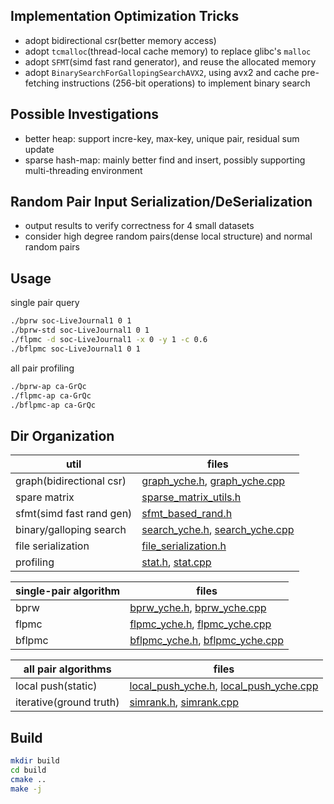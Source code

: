 ## Implementation Optimization Tricks

* adopt bidirectional csr(better memory access)
* adopt `tcmalloc`(thread-local cache memory) to replace glibc's `malloc`
* adopt `SFMT`(simd fast rand generator), and reuse the allocated memory
* adopt `BinarySearchForGallopingSearchAVX2`, using avx2 and cache pre-fetching instructions (256-bit operations) to implement binary search

## Possible Investigations

* better heap: support incre-key, max-key, unique pair, residual sum update
* sparse hash-map: mainly better find and insert, possibly supporting multi-threading environment 

## Random Pair Input Serialization/DeSerialization

* output results to verify correctness for 4 small datasets
* consider high degree random pairs(dense local structure) and normal random pairs

## Usage

single pair query

```zsh
./bprw soc-LiveJournal1 0 1
./bprw-std soc-LiveJournal1 0 1
./flpmc -d soc-LiveJournal1 -x 0 -y 1 -c 0.6
./bflpmc soc-LiveJournal1 0 1  
```

all pair profiling

```zsh
./bprw-ap ca-GrQc
./flpmc-ap ca-GrQc
./bflpmc-ap ca-GrQc
```

## Dir Organization

util | files
--- | ---
graph(bidirectional csr) | [graph_yche.h](util/graph_yche.h), [graph_yche.cpp](util/graph_yche.cpp)
spare matrix | [sparse_matrix_utils.h](util/sparse_matrix_utils.h)
sfmt(simd fast rand gen) | [sfmt_based_rand.h](util/sfmt_based_rand.h)
binary/galloping search | [search_yche.h](util/search_yche.h), [search_yche.cpp](util/search_yche.cpp)
file serialization | [file_serialization.h](util/file_serialization.h)
profiling | [stat.h](util/stat.h), [stat.cpp](util/stat.cpp)

single-pair algorithm | files
--- | ---
bprw | [bprw_yche.h](yche_refactor/bprw_yche.h), [bprw_yche.cpp](yche_refactor/bprw_yche.cpp)
flpmc | [flpmc_yche.h](yche_refactor/flpmc_yche.h), [flpmc_yche.cpp](yche_refactor/flpmc_yche.cpp)
bflpmc | [bflpmc_yche.h](yche_refactor/bflpmc_yche.h), [bflpmc_yche.cpp](yche_refactor/bflpmc_yche.cpp)

all pair algorithms | files
--- | ---
local push(static) | [local_push_yche.h](yche_refactor/local_push_yche.h), [local_push_yche.cpp](yche_refactor/local_push_yche.cpp)
iterative(ground truth) | [simrank.h](yche_refactor/simrank.h), [simrank.cpp](yche_refactor/simrank.cpp)

## Build

```zsh
mkdir build
cd build
cmake ..
make -j
```
